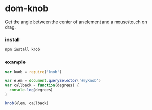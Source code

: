 # dom-knob
Get the angle between the center of an element and a mouse/touch on drag.

### install
```sh
npm install knob
```

### example
```js
var knob = require('knob')

var elem = document.querySelector('#myKnob')
var callback = function(degrees) {
  console.log(degrees)
}

knob(elem, callback)
```
